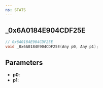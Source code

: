 ```yaml
---
ns: STATS
---
```

## _0x6A0184E904CDF25E

```c
// 0x6A0184E904CDF25E
void _0x6A0184E904CDF25E(Any p0, Any p1);
```

## Parameters
* **p0**:
* **p1**:
